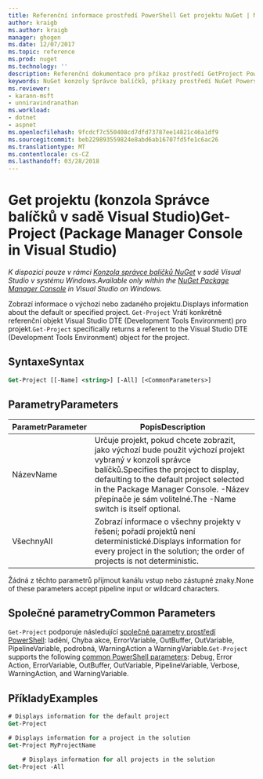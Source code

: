 ```yaml
---
title: Referenční informace prostředí PowerShell Get projektu NuGet | Microsoft Docs
author: kraigb
ms.author: kraigb
manager: ghogen
ms.date: 12/07/2017
ms.topic: reference
ms.prod: nuget
ms.technology: ''
description: Referenční dokumentace pro příkaz prostředí GetProject PowerShell v konzole Správce balíčků NuGet v sadě Visual Studio.
keywords: NuGet konzoly Správce balíčků, příkazy prostředí NuGet Powershell, NuGet Powershell odkaz, Get-projektu
ms.reviewer:
- karann-msft
- unniravindranathan
ms.workload:
- dotnet
- aspnet
ms.openlocfilehash: 9fcdcf7c550408cd7dfd73787ee14821c46a1df9
ms.sourcegitcommit: beb229893559824e8abd6ab16707fd5fe1c6ac26
ms.translationtype: MT
ms.contentlocale: cs-CZ
ms.lasthandoff: 03/28/2018
---
```

# <a name="get-project-package-manager-console-in-visual-studio"></a><span data-ttu-id="25fa6-104">Get projektu (konzola Správce balíčků v sadě Visual Studio)</span><span class="sxs-lookup"><span data-stu-id="25fa6-104">Get-Project (Package Manager Console in Visual Studio)</span></span>

<span data-ttu-id="25fa6-105">*K dispozici pouze v rámci [Konzola správce balíčků NuGet](package-manager-console.md) v sadě Visual Studio v systému Windows.*</span><span class="sxs-lookup"><span data-stu-id="25fa6-105">*Available only within the [NuGet Package Manager Console](package-manager-console.md) in Visual Studio on Windows.*</span></span>

<span data-ttu-id="25fa6-106">Zobrazí informace o výchozí nebo zadaného projektu.</span><span class="sxs-lookup"><span data-stu-id="25fa6-106">Displays information about the default or specified project.</span></span> <span data-ttu-id="25fa6-107">`Get-Project` Vrátí konkrétně referenční objekt Visual Studio DTE (Development Tools Environment) pro projekt.</span><span class="sxs-lookup"><span data-stu-id="25fa6-107">`Get-Project` specifically returns a referent to the Visual Studio DTE (Development Tools Environment) object for the project.</span></span>

## <a name="syntax"></a><span data-ttu-id="25fa6-108">Syntaxe</span><span class="sxs-lookup"><span data-stu-id="25fa6-108">Syntax</span></span>

```ps
Get-Project [[-Name] <string>] [-All] [<CommonParameters>]
```

## <a name="parameters"></a><span data-ttu-id="25fa6-109">Parametry</span><span class="sxs-lookup"><span data-stu-id="25fa6-109">Parameters</span></span>

| <span data-ttu-id="25fa6-110">Parametr</span><span class="sxs-lookup"><span data-stu-id="25fa6-110">Parameter</span></span> | <span data-ttu-id="25fa6-111">Popis</span><span class="sxs-lookup"><span data-stu-id="25fa6-111">Description</span></span> |
| --- | --- |
| <span data-ttu-id="25fa6-112">Název</span><span class="sxs-lookup"><span data-stu-id="25fa6-112">Name</span></span> | <span data-ttu-id="25fa6-113">Určuje projekt, pokud chcete zobrazit, jako výchozí bude použit výchozí projekt vybraný v konzoli správce balíčků.</span><span class="sxs-lookup"><span data-stu-id="25fa6-113">Specifies the project to display, defaulting to the default project selected in the Package Manager Console.</span></span> <span data-ttu-id="25fa6-114">-Název přepínače je sám volitelné.</span><span class="sxs-lookup"><span data-stu-id="25fa6-114">The -Name switch is itself optional.</span></span> |
| <span data-ttu-id="25fa6-115">Všechny</span><span class="sxs-lookup"><span data-stu-id="25fa6-115">All</span></span> | <span data-ttu-id="25fa6-116">Zobrazí informace o všechny projekty v řešení; pořadí projektů není deterministické.</span><span class="sxs-lookup"><span data-stu-id="25fa6-116">Displays information for every project in the solution; the order of projects is not deterministic.</span></span> |

<span data-ttu-id="25fa6-117">Žádná z těchto parametrů přijmout kanálu vstup nebo zástupné znaky.</span><span class="sxs-lookup"><span data-stu-id="25fa6-117">None of these parameters accept pipeline input or wildcard characters.</span></span>

## <a name="common-parameters"></a><span data-ttu-id="25fa6-118">Společné parametry</span><span class="sxs-lookup"><span data-stu-id="25fa6-118">Common Parameters</span></span>

<span data-ttu-id="25fa6-119">`Get-Project` podporuje následující [společné parametry prostředí PowerShell](http://go.microsoft.com/fwlink/?LinkID=113216): ladění, Chyba akce, ErrorVariable, OutBuffer, OutVariable, PipelineVariable, podrobná, WarningAction a WarningVariable.</span><span class="sxs-lookup"><span data-stu-id="25fa6-119">`Get-Project` supports the following [common PowerShell parameters](http://go.microsoft.com/fwlink/?LinkID=113216): Debug, Error Action, ErrorVariable, OutBuffer, OutVariable, PipelineVariable, Verbose, WarningAction, and WarningVariable.</span></span>

## <a name="examples"></a><span data-ttu-id="25fa6-120">Příklady</span><span class="sxs-lookup"><span data-stu-id="25fa6-120">Examples</span></span>

```ps
# Displays information for the default project
Get-Project

# Displays information for a project in the solution
Get-Project MyProjectName

    # Displays information for all projects in the solution
Get-Project -All
```